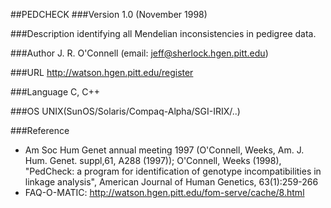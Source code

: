 ##PEDCHECK
###Version
1.0 (November 1998)

###Description
identifying all Mendelian inconsistencies in pedigree data.

###Author
J. R. O'Connell (email: jeff@sherlock.hgen.pitt.edu)

###URL
http://watson.hgen.pitt.edu/register

###Language
C, C++

###OS
UNIX(SunOS/Solaris/Compaq-Alpha/SGI-IRIX/..)

###Reference
* Am Soc Hum Genet annual meeting 1997 (O'Connell, Weeks, Am. J. Hum. Genet. suppl,61, A288 (1997)); O'Connell, Weeks (1998), "PedCheck: a program for identification of genotype incompatibilities in linkage analysis", American Journal of Human Genetics, 63(1):259-266
* FAQ-O-MATIC: http://watson.hgen.pitt.edu/fom-serve/cache/8.html


